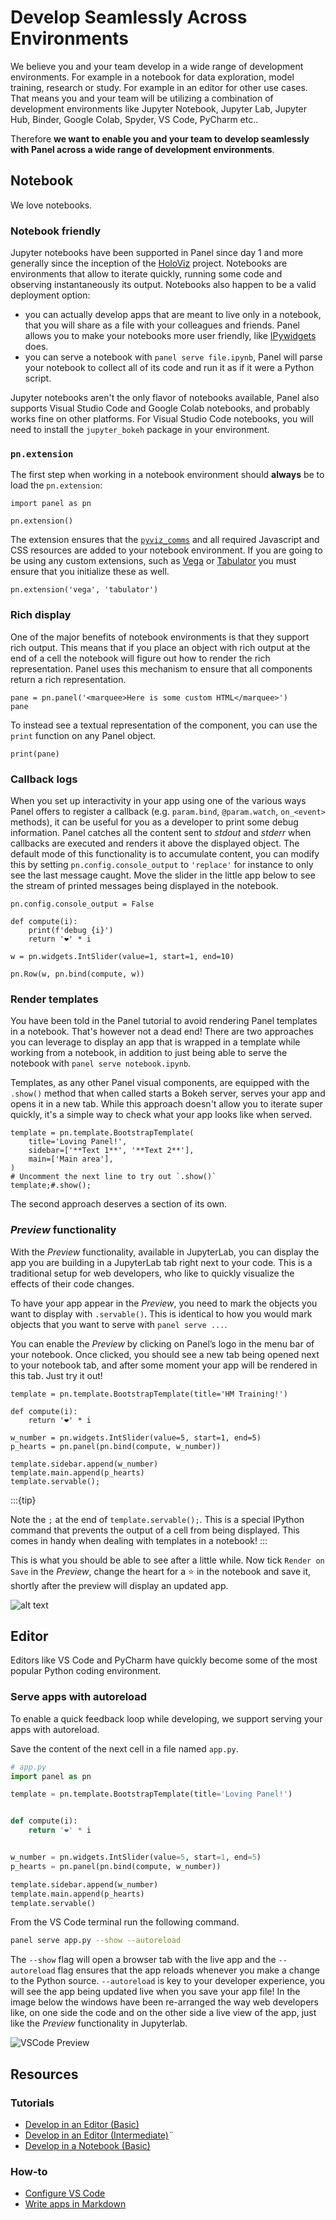 # Develop Seamlessly Across Environments

We believe you and your team develop in a wide range of development environments. For example in a notebook for data exploration, model training, research or study. For example in an editor for other use cases. That means you and your team will be utilizing a combination of development environments like Jupyter Notebook, Jupyter Lab, Jupyter Hub, Binder, Google Colab, Spyder, VS Code, PyCharm etc..

Therefore **we want to enable you and your team to develop seamlessly with Panel across a wide range of development environments**.

## Notebook

We love notebooks.

### Notebook friendly

Jupyter notebooks have been supported in Panel since day 1 and more generally since the inception of the [HoloViz](https://holoviz.org) project. Notebooks are environments that allow to iterate quickly, running some code and observing instantaneously its output. Notebooks also happen to be a valid deployment option:

- you can actually develop apps that are meant to live only in a notebook, that you will share as a file with your colleagues and friends. Panel allows you to make your notebooks more user friendly, like [IPywidgets](https://ipywidgets.readthedocs.io/en/stable/) does.
- you can serve a notebook with `panel serve file.ipynb`, Panel will parse your notebook to collect all of its code and run it as if it were a Python script.

Jupyter notebooks aren't the only flavor of notebooks available, Panel also supports Visual Studio Code and Google Colab notebooks, and probably works fine on other platforms. For Visual Studio Code notebooks, you will need to install the `jupyter_bokeh` package in your environment.

### `pn.extension`

The first step when working in a notebook environment should **always** be to load the `pn.extension`:

```{pyodide}
import panel as pn

pn.extension()
```

The extension ensures that the [`pyviz_comms`](https://github.com/holoviz/pyviz_comms) and all required Javascript and CSS resources are added to your notebook environment. If you are going to be using any custom extensions, such as [Vega](../reference/panes/Vega.md) or [Tabulator](../reference/widgets/Tabulator.md) you must ensure that you initialize these as well.

```{pyodide}
pn.extension('vega', 'tabulator')
```

### Rich display

One of the major benefits of notebook environments is that they support rich output. This means that if you place an object with rich output at the end of a cell the notebook will figure out how to render the rich representation. Panel uses this mechanism to ensure that all components return a rich representation.

```{pyodide}
pane = pn.panel('<marquee>Here is some custom HTML</marquee>')
pane
```

To instead see a textual representation of the component, you can use the `print` function on any Panel object.

```{pyodide}
print(pane)
```

### Callback logs

When you set up interactivity in your app using one of the various ways Panel offers to register a callback (e.g. `param.bind`, `@param.watch`, `on_<event>` methods), it can be useful for you as a developer to print some debug information. Panel catches all the content sent to *stdout* and *stderr* when callbacks are executed and renders it above the displayed object. The default mode of this functionality is to accumulate content, you can modify this by setting `pn.config.console_output` to `'replace'` for instance to only see the last message caught. Move the slider in the little app below to see the stream of printed messages being displayed in the notebook.

```{pyodide}
pn.config.console_output = False
```

```{pyodide}
def compute(i):
    print(f'debug {i}')
    return '❤️' * i

w = pn.widgets.IntSlider(value=1, start=1, end=10)

pn.Row(w, pn.bind(compute, w))
```

### Render templates

You have been told in the Panel tutorial to avoid rendering Panel templates in a notebook. That's however not a dead end! There are two approaches you can leverage to display an app that is wrapped in a template while working from a notebook, in addition to just being able to serve the notebook with `panel serve notebook.ipynb`.

Templates, as any other Panel visual components, are equipped with the `.show()` method that when called starts a Bokeh server, serves your app and opens it in a new tab. While this approach doesn't allow you to iterate super quickly, it's a simple way to check what your app looks like when served.

```{pyodide}
template = pn.template.BootstrapTemplate(
    title='Loving Panel!',
    sidebar=['**Text 1**', '**Text 2**'],
    main=['Main area'],
)
# Uncomment the next line to try out `.show()`
template;#.show();
```

The second approach deserves a section of its own.

### *Preview* functionality

With the *Preview* functionality, available in JupyterLab, you can display the app you are building in a JupyterLab tab right next to your code. This is a traditional setup for web developers, who like to quickly visualize the effects of their code changes.

To have your app appear in the *Preview*, you need to mark the objects you want to display with `.servable()`. This is identical to how you would mark objects that you want to serve with `panel serve ...`.

You can enable the *Preview* by clicking on Panel’s logo in the menu bar of your notebook. Once clicked, you should see a new tab being opened next to your notebook tab, and after some moment your app will be rendered in this tab. Just try it out!

```{pyodide}
template = pn.template.BootstrapTemplate(title='HM Training!')

def compute(i):
    return '❤️' * i

w_number = pn.widgets.IntSlider(value=5, start=1, end=5)
p_hearts = pn.panel(pn.bind(compute, w_number))

template.sidebar.append(w_number)
template.main.append(p_hearts)
template.servable();
```

:::{tip}

Note the `;` at the end of `template.servable();`. This is a special IPython command that prevents the output of a cell from being displayed. This comes in handy when dealing with templates in a notebook!
:::

This is what you should be able to see after a little while. Now tick `Render on Save` in the *Preview*, change the heart for a ⭐ in the notebook and save it, shortly after the preview will display an updated app.

![alt text](../_static/images/jlabpreview.png)

## Editor

Editors like VS Code and PyCharm have quickly become some of the most popular Python coding environment.

### Serve apps with autoreload

To enable a quick feedback loop while developing, we support serving your apps with autoreload.

Save the content of the next cell in a file named `app.py`.

```python
# app.py
import panel as pn

template = pn.template.BootstrapTemplate(title='Loving Panel!')


def compute(i):
    return '❤️' * i


w_number = pn.widgets.IntSlider(value=5, start=1, end=5)
p_hearts = pn.panel(pn.bind(compute, w_number))

template.sidebar.append(w_number)
template.main.append(p_hearts)
template.servable()
```

From the VS Code terminal run the following command.

```bash
panel serve app.py --show --autoreload
```

The `--show` flag will open a browser tab with the live app and the `--autoreload` flag ensures that the app reloads whenever you make a change to the Python source. `--autoreload` is key to your developer experience, you will see the app being updated live when you save your app file! In the image below the windows have been re-arranged the way web developers like, on one side the code and on the other side a live view of the app, just like the *Preview* functionality in Jupyterlab.

![VSCode Preview](../_static/images/vscode_preview.png)

## Resources

### Tutorials

- [Develop in an Editor (Basic)](../tutorials/basic/develop_editor.md)
- [Develop in an Editor (Intermediate)](../tutorials/intermediate/develop_editor.md)¨
- [Develop in a Notebook (Basic)](../tutorials/basic/develop_notebook.md)

### How-to

- [Configure VS Code](../how_to/editor/vscode_configure.md)
- [Write apps in Markdown](../how_to/editor/markdown.md)
